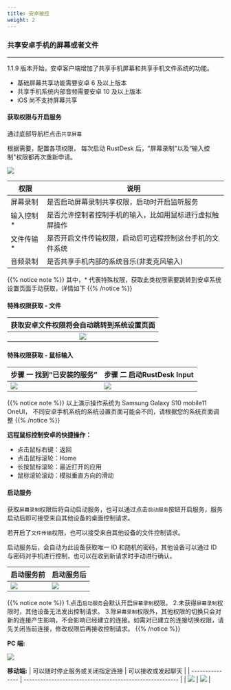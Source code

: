 ```yaml
---
title: 安卓被控
weight: 2
---
```


### 共享安卓手机的屏幕或者文件
------

1.1.9 版本开始，安卓客户端增加了共享手机屏幕和共享手机文件系统的功能。

- 基础屏幕共享功能需要安卓 6 及以上版本
- 共享手机系统内部音频需要安卓 10 及以上版本
- iOS 尚不支持屏幕共享


#### **获取权限与开启服务**

通过底部导航栏点击`共享屏幕`

根据需要，配置各项权限， 每次启动 RustDesk 后，"屏幕录制"以及“输入控制"权限都再次重新申请。

![](/docs/en/manual/mobile/images/server_off_zh.jpg?width=300px)

| 权限             | 说明                                                     |
| --------------- | -------------------------------------------------------- |
| 屏幕录制 | 是否启动屏幕录制共享权限，启动时开启监听服务 |
| 输入控制* | 是否允许控制者控制手机的输入，比如用鼠标进行虚拟触屏操作          |
| 文件传输*   | 是否开启文件传输权限，启动后可远程控制这台手机的文件系统    |
| 音频录制   | 是否共享手机内部的系统音乐(非麦克风输入)   |

{{% notice note %}}
其中，* 代表特殊权限，获取此类权限需要跳转到安卓系统设置页面手动获取，详情如下
{{% /notice %}}

#### **特殊权限获取 - 文件**

| 获取安卓文件权限将会自动跳转到系统设置页面  | 
| :---------------: |
| ![](/docs/en/manual/mobile/images/get_file_zh.jpg?width=300px) |

#### **特殊权限获取 - 鼠标输入**
| 步骤 一 找到“已安装的服务”      | 步骤 二  启动RustDesk Input   |
| --------------- | -------------------------------------------------------- |
| ![](/docs/en/manual/mobile/images/get_input1_zh.png?width=300px) | ![](/docs/en/manual/mobile/images/get_input2_zh.jpg?width=300px) |

{{% notice note %}}
以上演示操作系统为 Samsung Galaxy S10 mobile11 OneUI，
不同安卓手机系统的系统设置页面可能会不同，请根据您的系统页面调整
{{% /notice %}}

**远程鼠标控制安卓的快捷操作：**

- 点击鼠标右键：返回
- 点击鼠标滚轮：Home
- 长按鼠标滚轮：最近打开的应用
- 鼠标滚轮滚动：模拟垂直方向的滑动

#### **启动服务**

获取`屏幕录制`权限后将自动启动服务，也可以通过点击`启动服务`按钮开启服务，服务启动后即可接受来自其他设备的桌面控制请求。

若开启了`文件传输`权限，也可以接受来自其他设备的文件控制请求。

启动服务后，会自动为此设备获取唯一 ID 和随机的密码，其他设备可以通过 ID 与密码对手机进行控制，也可以在收到新请求时手动进行确认。

| 启动服务前      | 启动服务后   |
| --------------- | -------------------------------------------------------- |
| ![](/docs/en/manual/mobile/images/server_off_zh.jpg?width=300px) | ![](/docs/en/manual/mobile/images/server_on_zh.jpg?width=300px) |

{{% notice note %}}
1.点击`启动服务`会默认开启`屏幕录制`权限。
2.未获得`屏幕录制`权限时，其他设备无法发出控制请求。
3.除`屏幕录制`权限外，其他权限的切换只会对新的连接产生影响，不会影响已经建立的连接。如需对已建立的连接切换权限，请先关闭当前连接，修改权限后再接收控制请求。
{{% /notice %}}

**PC 端:**

![](/docs/en/manual/mobile/images/android_server_pc_side_zh.png?width=700px)

**移动端:**
| 可以随时停止服务或关闭指定连接      | 可以接收或发起聊天   |
| --------------- | -------------------------------------------------------- |
| ![](/docs/en/manual/mobile/images/android_server1_zh.jpg?width=300px) | ![](/docs/en/manual/mobile/images/android_server2_zh.jpg?width=300px) |


